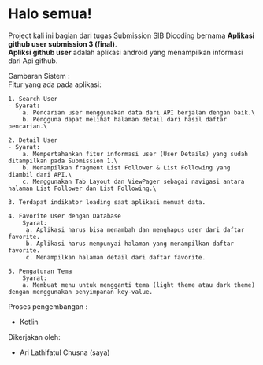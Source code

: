 # Halo semua! 

Project kali ini bagian dari tugas Submission SIB Dicoding bernama **Aplikasi github user submission 3 (final)**.\
**Apliksi github user** adalah aplikasi android yang menampilkan informasi dari Api github.

Gambaran Sistem :\
Fitur yang ada pada aplikasi:

    1. Search User
    - Syarat:
        a. Pencarian user menggunakan data dari API berjalan dengan baik.\
        b. Pengguna dapat melihat halaman detail dari hasil daftar pencarian.\

    2. Detail User
    - Syarat:
        a. Mempertahankan fitur informasi user (User Details) yang sudah ditampilkan pada Submission 1.\
        b. Menampilkan fragment List Follower & List Following yang diambil dari API.\
        c. Menggunakan Tab Layout dan ViewPager sebagai navigasi antara halaman List Follower dan List Following.\

    3. Terdapat indikator loading saat aplikasi memuat data.

    4. Favorite User dengan Database
        Syarat:
         a. Aplikasi harus bisa menambah dan menghapus user dari daftar favorite.
         b. Aplikasi harus mempunyai halaman yang menampilkan daftar favorite.
         c. Menampilkan halaman detail dari daftar favorite.

    5. Pengaturan Tema
        Syarat:
        a. Membuat menu untuk mengganti tema (light theme atau dark theme) dengan menggunakan penyimpanan key-value.

Proses pengembangan :
- Kotlin

Dikerjakan oleh: 
- Ari Lathifatul Chusna (saya)
